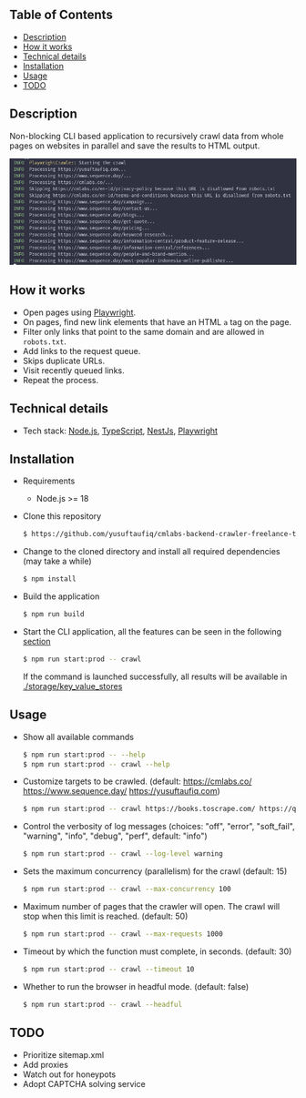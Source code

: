 ## Table of Contents

- [Description](#description)
- [How it works](#how-it-works)
- [Technical details](#technical-details)
- [Installation](#installation)
- [Usage](#usage)
- [TODO](#todo)

## Description

Non-blocking CLI based application to recursively crawl data from whole pages on websites in parallel and save the results to HTML output.

![Overview](./assets/overview.png)

## How it works

- Open pages using [Playwright](https://playwright.dev/).
- On pages, find new link elements that have an HTML `a` tag on the page.
- Filter only links that point to the same domain and are allowed in `robots.txt`.
- Add links to the request queue.
- Skips duplicate URLs.
- Visit recently queued links.
- Repeat the process.

## Technical details

- Tech stack: [Node.js](https://nodejs.org/en), [TypeScript](https://www.typescriptlang.org/), [NestJs](https://nestjs.com/), [Playwright](https://playwright.dev/)

## Installation

- Requirements

  - Node.js >= 18

- Clone this repository

  ```bash
  $ https://github.com/yusuftaufiq/cmlabs-backend-crawler-freelance-test.git
  ```

- Change to the cloned directory and install all required dependencies (may take a while)

  ```bash
  $ npm install
  ```

- Build the application

  ```bash
  $ npm run build
  ```

- Start the CLI application, all the features can be seen in the following [section](#usage)
  ```bash
  $ npm run start:prod -- crawl
  ```
  If the command is launched successfully, all results will be available in [./storage/key_value_stores](./storage/key_value_stores)

## Usage

- Show all available commands
  ```bash
  $ npm run start:prod -- --help
  $ npm run start:prod -- crawl --help
  ```
- Customize targets to be crawled. (default: https://cmlabs.co/ https://www.sequence.day/ https://yusuftaufiq.com)
  ```bash
  $ npm run start:prod -- crawl https://books.toscrape.com/ https://quotes.toscrape.com/
  ```
- Control the verbosity of log messages (choices: "off", "error", "soft_fail", "warning", "info", "debug", "perf", default: "info")
  ```bash
  $ npm run start:prod -- crawl --log-level warning
  ```
- Sets the maximum concurrency (parallelism) for the crawl (default: 15)
  ```bash
  $ npm run start:prod -- crawl --max-concurrency 100
  ```
- Maximum number of pages that the crawler will open. The crawl will stop when this limit is reached. (default: 50)
  ```bash
  $ npm run start:prod -- crawl --max-requests 1000
  ```
- Timeout by which the function must complete, in seconds. (default: 30)
  ```bash
  $ npm run start:prod -- crawl --timeout 10
  ```
- Whether to run the browser in headful mode. (default: false)
  ```bash
  $ npm run start:prod -- crawl --headful
  ```

## TODO
- Prioritize sitemap.xml
- Add proxies
- Watch out for honeypots
- Adopt CAPTCHA solving service